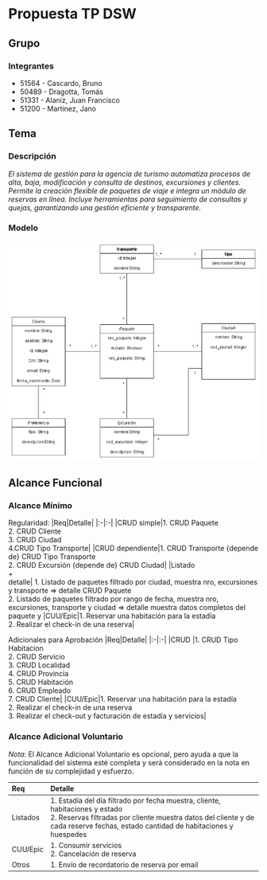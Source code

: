 # Propuesta TP DSW

## Grupo
### Integrantes
* 51564 - Cascardo, Bruno
* 50489 - Dragotta, Tomás
* 51331 - Alaniz, Juan Francisco
* 51200 - Martinez, Jano

## Tema
### Descripción
*El sistema de gestión para la agencia de turismo automatiza procesos de alta, baja, modificación y consulta de destinos, excursiones y clientes. Permite la creación flexible de paquetes de viaje e integra un módulo de reservas en línea. Incluye herramientas para seguimiento de consultas y quejas, garantizando una gestión eficiente y transparente.*

### Modelo
![Modelo de Clases](https://github.com/BruCascardo/TpDesarrollo/blob/main/DCdsw.jpg)

## Alcance Funcional 

### Alcance Mínimo

Regularidad:
|Req|Detalle|
|:-|:-|
|CRUD simple|1. CRUD Paquete<br>2. CRUD Cliente<br>3. CRUD Ciudad<br>4.CRUD Tipo Transporte|
|CRUD dependiente|1. CRUD Transporte {depende de} CRUD Tipo Transporte<br>2. CRUD Excursión {depende de} CRUD Ciudad|
|Listado<br>+<br>detalle| 1. Listado de paquetes filtrado por ciudad, muestra nro, excursiones y transporte => detalle CRUD Paquete<br> 2. Listado de paquetes filtrado por rango de fecha, muestra nro, excursiones, transporte y ciudad => detalle muestra datos completos del paquete y 
|CUU/Epic|1. Reservar una habitación para la estadía<br>2. Realizar el check-in de una reserva|


Adicionales para Aprobación
|Req|Detalle|
|:-|:-|
|CRUD |1. CRUD Tipo Habitacion<br>2. CRUD Servicio<br>3. CRUD Localidad<br>4. CRUD Provincia<br>5. CRUD Habitación<br>6. CRUD Empleado<br>7. CRUD Cliente|
|CUU/Epic|1. Reservar una habitación para la estadía<br>2. Realizar el check-in de una reserva<br>3. Realizar el check-out y facturación de estadía y servicios|


### Alcance Adicional Voluntario

*Nota*: El Alcance Adicional Voluntario es opcional, pero ayuda a que la funcionalidad del sistema esté completa y será considerado en la nota en función de su complejidad y esfuerzo.

|Req|Detalle|
|:-|:-|
|Listados |1. Estadía del día filtrado por fecha muestra, cliente, habitaciones y estado <br>2. Reservas filtradas por cliente muestra datos del cliente y de cada reserve fechas, estado cantidad de habitaciones y huespedes|
|CUU/Epic|1. Consumir servicios<br>2. Cancelación de reserva|
|Otros|1. Envío de recordatorio de reserva por email|
